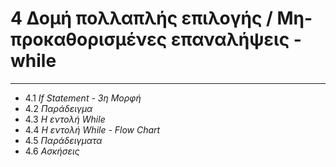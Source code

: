 # 4 Δομή πολλαπλής επιλογής / Μη-προκαθορισμένες επαναλήψεις - while

---

- 4.1 *If Statement - 3η Μορφή*
- 4.2 *Παράδειγμα*
- 4.3 *Η εντολή While*
- 4.4 *Η εντολή While - Flow Chart*
- 4.5 *Παράδειγματα*
- 4.6 *Ασκήσεις*
